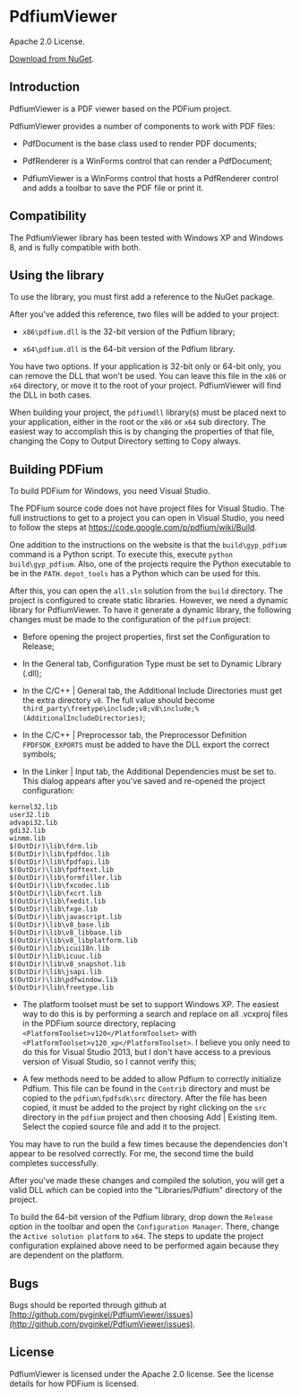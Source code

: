 # PdfiumViewer

Apache 2.0 License.

[Download from NuGet](http://nuget.org/packages/PdfiumViewer).

## Introduction

PdfiumViewer is a PDF viewer based on the PDFium project.

PdfiumViewer provides a number of components to work with PDF files:

* PdfDocument is the base class used to render PDF documents;

* PdfRenderer is a WinForms control that can render a PdfDocument;

* PdfiumViewer is a WinForms control that hosts a PdfRenderer control and
  adds a toolbar to save the PDF file or print it.

## Compatibility

The PdfiumViewer library has been tested with Windows XP and Windows 8, and
is fully compatible with both. 

## Using the library

To use the library, you must first add a reference to the NuGet package.

After you've added this reference, two files will be added to your project:

* `x86\pdfium.dll` is the 32-bit version of the Pdfium library;

* `x64\pdfium.dll` is the 64-bit version of the Pdfium library.

You have two options. If your application is 32-bit only or 64-bit only, you can
remove the DLL that won't be used. You can leave this file in the `x86` or `x64`
directory, or move it to the root of your project. PdfiumViewer will find the DLL
in both cases.

When building your project, the `pdfiumdll` library(s) must be placed next to
your application, either in the root or the `x86` or `x64` sub directory.
The easiest way to accomplish this is by changing the properties of that file,
changing the Copy to Output Directory setting to Copy always.

## Building PDFium

To build PDFium for Windows, you need Visual Studio.

The PDFium source code does not have project files for Visual Studio. The full instructions
to get to a project you can open in Visual Studio, you need to follow the steps at
https://code.google.com/p/pdfium/wiki/Build.

One addition to the instructions on the website is that the `build\gyp_pdfium` command is a
Python script. To execute this, execute `python build\gyp_pdfium`. Also, one of the projects
require the Python executable to be in the `PATH`. `depot_tools` has a Python which can be
used for this.

After this, you can open the `all.sln` solution from the `build` directory. The project
is configured to create static libraries. However, we need a dynamic library for PdfiumViewer.
To have it generate a dynamic library, the following changes must be made to the configuration
of the `pdfium` project:

* Before opening the project properties, first set the Configuration to Release;

* In the General tab, Configuration Type must be set to Dynamic Library (.dll);

* In the C/C++ | General tab, the Additional Include Directories must get the extra directory
  `v8`. The full value should become `third_party\freetype\include;v8;v8\include;%(AdditionalIncludeDirectories)`;

* In the C/C++ | Preprocessor tab, the Preprocessor Definition `FPDFSDK_EXPORTS` must be
  added to have the DLL export the correct symbols;

* In the Linker | Input tab, the Additional Dependencies must be set to. This dialog appears
  after you've saved and re-opened the project configuration:

```
kernel32.lib
user32.lib
advapi32.lib
gdi32.lib
winmm.lib
$(OutDir)\lib\fdrm.lib
$(OutDir)\lib\fpdfdoc.lib
$(OutDir)\lib\fpdfapi.lib
$(OutDir)\lib\fpdftext.lib
$(OutDir)\lib\formfiller.lib
$(OutDir)\lib\fxcodec.lib
$(OutDir)\lib\fxcrt.lib
$(OutDir)\lib\fxedit.lib
$(OutDir)\lib\fxge.lib
$(OutDir)\lib\javascript.lib
$(OutDir)\lib\v8_base.lib
$(OutDir)\lib\v8_libbase.lib
$(OutDir)\lib\v8_libplatform.lib
$(OutDir)\lib\icui18n.lib
$(OutDir)\lib\icuuc.lib
$(OutDir)\lib\v8_snapshot.lib
$(OutDir)\lib\jsapi.lib
$(OutDir)\lib\pdfwindow.lib
$(OutDir)\lib\freetype.lib
```

* The platform toolset must be set to support Windows XP. The easiest way to do this is by
  performing a search and replace on all .vcxproj files in the PDFium source directory,
  replacing `<PlatformToolset>v120</PlatformToolset>` with `<PlatformToolset>v120_xp</PlatformToolset>`.
  I believe you only need to do this for Visual Studio 2013, but I don't have access to a
  previous version of Visual Studio, so I cannot verify this;

* A few methods need to be added to allow Pdfium to correctly initialize Pdfium. This file can
  be found in the `Contrib` directory and must be copied to the `pdfium\fpdfsdk\src` directory.
  After the file has been copied, it must be added to the project by right clicking on the `src`
  directory in the `pdfium` project and then choosing Add | Existing item. Select the copied source file
  and add it to the project.

You may have to run the build a few times because the dependencies don't appear to be resolved
correctly. For me, the second time the build completes successfully.

After you've made these changes and compiled the solution, you will get a valid DLL
which can be copied into the "Libraries/Pdfium" directory of the project.

To build the 64-bit version of the Pdfium library, drop down the `Release` option in the toolbar
and open the `Configuration Manager`. There, change the `Active solution platform` to `x64`.
The steps to update the project configuration explained above need to be performed again because
they are dependent on the platform.

## Bugs

Bugs should be reported through github at
[http://github.com/pvginkel/PdfiumViewer/issues](http://github.com/pvginkel/PdfiumViewer/issues).

## License

PdfiumViewer is licensed under the Apache 2.0 license. See the license details for how PDFium is licensed.
